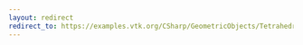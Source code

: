 ```yaml
---
layout: redirect
redirect_to: https://examples.vtk.org/CSharp/GeometricObjects/Tetrahedron/
---
```

